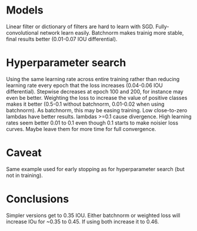 # Models
Linear filter or dictionary of filters are hard to learn with SGD.
Fully-convolutional network learn easily. Batchnorm makes trainig more stable, final results better (0.01-0.07 IOU differential).

# Hyperparameter search
Using the same learning rate across entire training rather than reducing learning rate every epoch that the loss increases (0.04-0.06 IOU differential).
    Stepwise decreases at epoch 100 and 200, for instance may even be better.
Weighting the loss to increase the value of positive classes makes it better (0.5-0.1 without batchnorm, 0.01-0.02 when using batchnorm). As batchnorm, this may be easing training.
Low close-to-zero lambdas have better results. lambdas >=0.1 cause divergence.
High learning rates seem better 0.01 to 0.1 even though 0.1 starts to make noisier loss curves. Maybe leave them for more time for full convergence.

# Caveat
Same example used for early stopping as for hyperparameter search (but not in training).

# Conclusions
Simpler versions get to 0.35 IOU. Either batchnorm or weighted loss will increase IOu for ~0.35 to 0.45. If using both increase it to 0.46.
